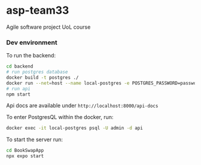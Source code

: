 # asp-team33
Agile software project UoL course

### Dev environment
To run the backend:
```bash
cd backend
# run postgres database
docker build -t postgres ./
docker run --net=host --name local-postgres -e POSTGRES_PASSWORD=password -e POSTGRES_USER=admin -d postgres
# run api
npm start
```

Api docs are available under `http://localhost:8000/api-docs`

To enter PostgresQL within the docker, run:
```bash
docker exec -it local-postgres psql -U admin -d api
```

To start the server run:
```bash
cd BookSwapApp
npx expo start
```